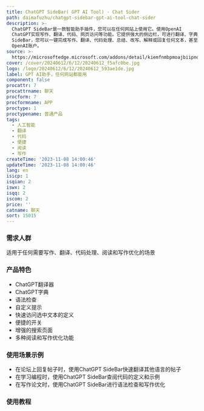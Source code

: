 ```yaml
---
title: ChatGPT SideBar( GPT AI Tool) - Chat Sider
path: daimafuzhu/chatgpt-sidebar-gpt-ai-tool-chat-sider
description: >-
  ChatGPT SideBar是一款智能助手插件，您可以在任何网站上使用它。使用OpenAI
  ChatGPT实现写作、翻译、代码、网页访问等功能。它提供强大的侧边栏，可进行翻译、字典查询、语法检查和自定义提示。它还具有快速查询窗口、增强的搜索页面和许多其他功能，以提升阅读体验和优化写作。使用ChatGPT
  SideBar，您可以一键完成写作、翻译、代码处理、总结、改写、解释或回复任何文本，甚至包括专业代码和核心行业知识，无需登录到ChatGPT
  OpenAI账户。
source: >-
  https://microsoftedge.microsoft.com/addons/detail/kiemfnmbpmoajbiipnoenlinpopecaej
cover: /cover/20240612/6/12/20240612_f5afc0be.jpg
logo: /logo/20240612/6/12/20240612_593ae1de.jpg
label: GPT AI助手，任何网站都能用
component: false
procattr: 7
procattrname: 聊天
procform: 7
procformname: APP
proctype: 1
proctypename: 普通产品
tags:
  - 人工智能
  - 翻译
  - 代码
  - 便捷
  - 阅读
  - 写作
createTime: '2023-11-08 14:00:46'
updateTime: '2023-11-08 14:00:46'
lang: en
isicp: 1
isqian: 2
iswx: 2
isqq: 2
iscom: 2
price: ''
catname: 聊天
sort: 15015
---
```




### 需求人群
适用于任何需要写作、翻译、代码处理、阅读和写作优化的场景

### 产品特色
- ChatGPT翻译器
- ChatGPT字典
- 语法检查
- 自定义提示
- 快速访问选中文本的定义
- 便捷的开关
- 增强的搜索页面
- 多种阅读和写作优化功能

### 使用场景示例
- 在论坛上回复帖子时，使用ChatGPT SideBar快速翻译其他语言的帖子
- 在学习编程时，使用ChatGPT SideBar查阅代码的定义和示例
- 在写作论文时，使用ChatGPT SideBar进行语法检查和写作优化

### 使用教程


  
